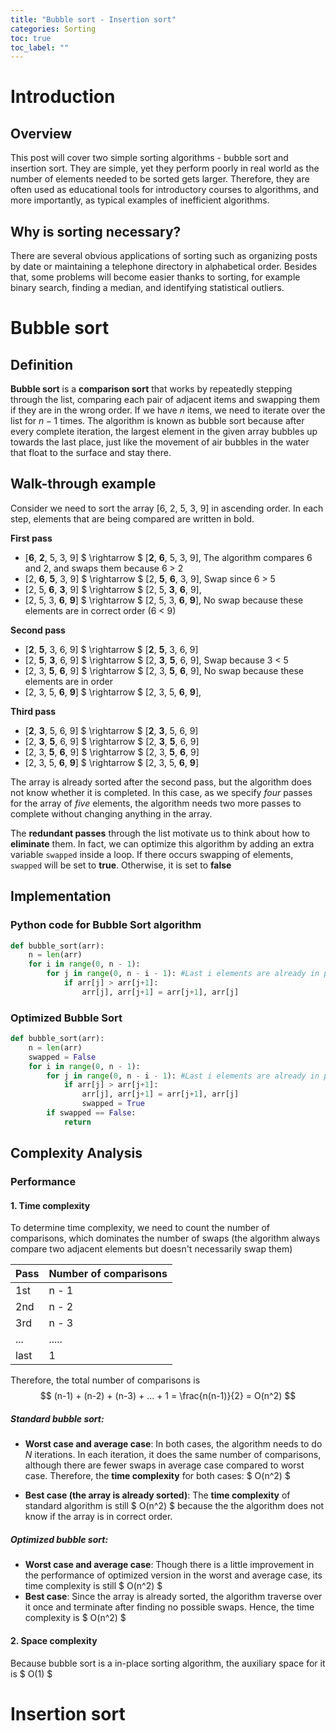 ```yaml
---
title: "Bubble sort - Insertion sort"
categories: Sorting
toc: true
toc_label: ""
---
```

# Introduction

## Overview

This post will cover two simple sorting algorithms - bubble sort and insertion sort. They are simple, yet they perform poorly in real world as the number of elements needed to be sorted gets larger. Therefore, they are often used as educational tools for introductory courses to algorithms, and more importantly, as typical examples of inefficient algorithms. 

## Why is sorting necessary?

There are several obvious applications of sorting such as organizing posts by date or maintaining a telephone directory in alphabetical order. Besides that, some problems will become easier thanks to sorting, for example binary search, finding a median, and identifying statistical outliers.

# Bubble sort

## Definition

**Bubble sort** is a **comparison sort** that works by repeatedly stepping through the list, comparing each pair of adjacent items and swapping them if they are in the wrong order. If we have $n$ items, we need to iterate over the list for $n-1$ times. The algorithm is known as bubble sort because after every complete iteration, the largest element in the given array bubbles up towards the last place, just like the movement of air bubbles in the water that float to the surface and stay there. 

## Walk-through example

Consider we need to sort the array [6, 2, 5, 3, 9] in ascending order. In each step, elements that are being compared are written in bold.

**First pass**

- [**6**, **2**, 5, 3, 9] $ \rightarrow $ [**2**, **6**, 5, 3, 9], The algorithm compares 6 and 2, and swaps them because 6 > 2
- [2, **6**, **5**, 3, 9] $ \rightarrow $ [2, **5**, **6**, 3, 9], Swap since 6 > 5
- [2, 5, **6**, **3**, 9] $ \rightarrow $ [2, 5, **3**, **6**, 9],
- [2, 5, 3, **6**, **9**] $ \rightarrow $ [2, 5, 3, **6**, **9**], No swap because these elements are in correct order (6 < 9)

**Second pass**

- [**2**, **5**, 3, 6, 9] $ \rightarrow $ [**2**, **5**, 3, 6, 9]
- [2, **5**, **3**, 6, 9] $ \rightarrow $ [2, **3**, **5**, 6, 9], Swap because 3 < 5
- [2, 3, **5**, **6**, 9] $ \rightarrow $ [2, 3, **5**, **6**, 9], No swap because these elements are in order
- [2, 3, 5, **6**, **9**] $ \rightarrow $ [2, 3, 5, **6**, **9**], 

**Third pass**

- [**2**, **3**, 5, 6, 9] $ \rightarrow $ [**2**, **3**, 5, 6, 9]
- [2, **3**, **5**, 6, 9] $ \rightarrow $ [2, **3**, **5**, 6, 9]
- [2, 3, **5**, **6**, 9] $ \rightarrow $ [2, 3, **5**, **6**, 9]
- [2, 3, 5, **6**, **9**] $ \rightarrow $ [2, 3, 5, **6**, **9**]

The array is already sorted after the second pass, but the algorithm does not know whether it is completed. In this case, as we specify *four* passes for the array of *five* elements, the algorithm needs two more passes to complete without changing anything in the array. 

The **redundant passes** through the list motivate us to think about how to **eliminate** them. In fact, we can optimize this algorithm by adding an extra variable `swapped` inside a loop. If there occurs swapping of elements, `swapped` will be set to **true**. Otherwise, it is set to **false**

## Implementation

### Python code for Bubble Sort algorithm

```python
def bubble_sort(arr):
    n = len(arr)
    for i in range(0, n - 1):
        for j in range(0, n - i - 1): #Last i elements are already in place
            if arr[j] > arr[j+1]:
                arr[j], arr[j+1] = arr[j+1], arr[j]
```

### Optimized Bubble Sort 

```python
def bubble_sort(arr):
    n = len(arr)
    swapped = False
    for i in range(0, n - 1):
        for j in range(0, n - i - 1): #Last i elements are already in place
            if arr[j] > arr[j+1]:
                arr[j], arr[j+1] = arr[j+1], arr[j]
                swapped = True
        if swapped == False:
            return
```

## Complexity Analysis

### Performance

#### 1. Time complexity 

To determine time complexity, we need to count the number of comparisons, which dominates the number of swaps (the algorithm always compare two adjacent elements but doesn't necessarily swap them)

| Pass | Number of comparisons |
| ---- | --------------------- |
| 1st  | n - 1                 |
| 2nd  | n - 2                 |
| 3rd  | n - 3                 |
| ...  | .....                 |
| last | 1                     |

Therefore, the total number of comparisons is
$$ (n-1) + (n-2) + (n-3) + ... + 1 = \frac{n(n-1)}{2} = O(n^2) $$

##### Standard bubble sort:
- **Worst case and average case**: In both cases, the algorithm needs to do $N$ iterations. In each iteration, it does the same number of comparisons, although there are fewer swaps in average case compared to worst case. Therefore, the **time complexity** for both cases: $ O(n^2) $

- **Best case (the array is already sorted)**: The **time complexity** of standard algorithm is still $ O(n^2) $ because the the algorithm does not know if the array is in correct order.

##### Optimized bubble sort:

- **Worst case and average case**: Though there is a little improvement in the performance of optimized version in the worst and average case, its time complexity is still $ O(n^2) $
- **Best case**: Since the array is already sorted, the algorithm traverse over it once and terminate after finding no possible swaps. Hence, the time complexity is $ O(n^2) $

#### 2. Space complexity

Because bubble sort is a in-place sorting algorithm, the auxiliary space for it is $ O(1) $

# Insertion sort

